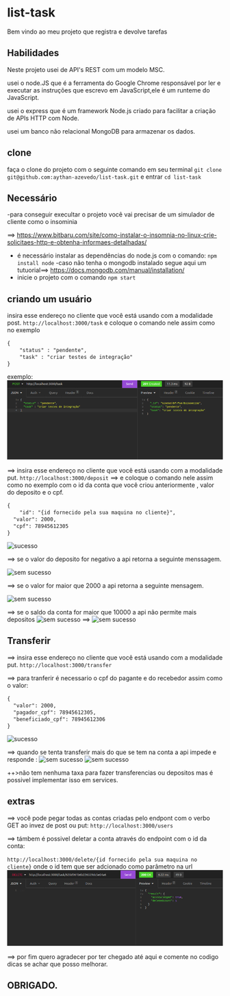 # list-task


Bem vindo ao meu projeto que registra e devolve tarefas
## Habilidades
Neste projeto usei de API's REST com um modelo MSC.

usei o node.JS  que é a ferramenta do Google Chrome responsável por ler e executar as instruções que escrevo em JavaScript,ele é um runteme  do JavaScript.

usei o express que  é um framework Node.js criado para facilitar a criação de APIs HTTP com Node.

usei um banco não relacional MongoDB para armazenar os dados.

## clone
faça o clone do projeto com o seguinte comando em seu terminal 
`git clone git@github.com:aythan-azevedo/list-task.git`
e entrar
`cd list-task`
## Necessário
-para conseguir execultar o projeto você vai precisar de um simulador de cliente como o insominia 

==> https://www.bitbaru.com/site/como-instalar-o-insomnia-no-linux-crie-solicitaes-http-e-obtenha-informaes-detalhadas/

- é necessário instalar as dependências do node.js com o comando: `npm install node`
-caso não tenha o mongodb instalado segue aqui um tutuorial==> https://docs.mongodb.com/manual/installation/
- inicie o projeto com o comando `npm start`
## criando um usuário 
insira esse endereço no cliente que você está usando com a modalidade post.
`http://localhost:3000/task`
e coloque o comando nele assim como no exemplo
``` 
{
	"status" : "pendente",
	"task" : "criar testes de integração"
}
```
exemplo: ![com sucesso](./public/create.png)


==> insira esse endereço no cliente que você está usando com a modalidade put.
`http://localhost:3000/deposit`
==> e coloque o comando nele assim como no exemplo com o id da conta que você criou anteriormente , valor do deposito e o cpf.
``` 
{	
	"id": "{id fornecido pela sua maquina no cliente}",
  "valor": 2000,
  "cpf": 78945612305
}
```
![sucesso](./public/deposito-sucesso.png)

==> se o valor do deposito for negativo a api retorna a seguinte menssagem.

![sem sucesso](./public/deposito-negativo.png)

==> se o valor for maior que 2000 a api retorna a seguinte mensagem.

![sem sucesso](./public/>2000.png)

==> se o saldo da conta for maior que 10000 a api não permite mais depositos
![sem sucesso](./public/10000.png)
==>
![sem sucesso](./public/+10000.png)

## Transferir

==> insira esse endereço no cliente que você está usando com a modalidade put.
`http://localhost:3000/transfer`

==> para tranferir é necessario o cpf do pagante e do recebedor assim como o valor:

``` 
{
  "valor": 2000,
  "pagador_cpf": 78945612305,
  "beneficiado_cpf": 78945612306
}
```

![sucesso](./public/tranferencia.png)

==> quando se tenta transferir mais do que se tem na conta a api impede e responde :
![sem sucesso](./public/sem-fundos.png)
![sem sucesso](./public/not-founds.png)


++>não tem nenhuma taxa para fazer transferencias ou depositos mas é possivel implementar isso em services.

## extras
==> você pode pegar todas as contas criadas pelo endpont com o verbo GET ao invez de post ou put:
`http://localhost:3000/users`

==> támbem é possivel deletar a conta através do endpoint com o id da conta:

`http://localhost:3000/delete/{id fornecido pela sua maquina no cliente}`
onde o id tem que ser adcionado como parâmetro na url
![delete](./public/delete.png)

==> por fim quero agradecer por ter chegado até aqui e comente no codigo dicas se achar que posso melhorar.

## OBRIGADO.